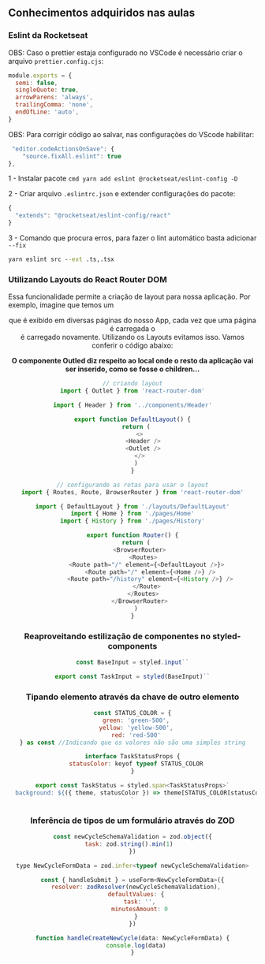 ## Conhecimentos adquiridos nas aulas

### Eslint da Rocketseat

OBS: Caso o prettier estaja configurado no VSCode é necessário criar o arquivo
`prettier.config.cjs`:
```js
module.exports = {
  semi: false,
  singleQuote: true,
  arrowParens: 'always',
  trailingComma: 'none',
  endOfLine: 'auto',
}
```

OBS: Para corrigir código ao salvar, nas configurações do VScode habilitar:
```js
 "editor.codeActionsOnSave": {
    "source.fixAll.eslint": true
},
```

1 - Instalar pacote ```cmd yarn add eslint @rocketseat/eslint-config -D```

2 - Criar arquivo `.eslintrc.json` e extender configurações do pacote:
```js
{
  "extends": "@rocketseat/eslint-config/react"
}
```

3 - Comando que procura erros, para fazer o lint automático basta adicionar `--fix`
```cmd
yarn eslint src --ext .ts,.tsx
```

### Utilizando Layouts do React Router DOM

Essa funcionalidade permite a criação de layout para nossa aplicação. Por exemplo,
imagine que temos um <Header /> que é exibido em diversas páginas do nosso App,
cada vez que uma página é carregada o <Header /> é carregado novamente. Utilizando
os Layouts evitamos isso. Vamos conferir o código abaixo:

<strong>
O componente Outled diz respeito ao local onde o resto da aplicação vai ser inserido, 
como se fosse o children...
</strong>

```js
// criando layout
import { Outlet } from 'react-router-dom'

import { Header } from '../components/Header'

export function DefaultLayout() {
  return (
    <>
      <Header />
      <Outlet />
    </>
  )
}
```

```js
// configurando as rotas para usar o layout
import { Routes, Route, BrowserRouter } from 'react-router-dom'

import { DefaultLayout } from './layouts/DefaultLayout'
import { Home } from './pages/Home'
import { History } from './pages/History'

export function Router() {
  return (
    <BrowserRouter>
      <Routes>
        <Route path="/" element={<DefaultLayout />}>
          <Route path="/" element={<Home />} />
          <Route path="/history" element={<History />} />
        </Route>
      </Routes>
    </BrowserRouter>
  )
}
```

### Reaproveitando estilização de componentes no styled-components

```js
const BaseInput = styled.input``

export const TaskInput = styled(BaseInput)``
```

### Tipando elemento através da chave de outro elemento

```js
const STATUS_COLOR = {
  green: 'green-500',
  yellow: 'yellow-500',
  red: 'red-500'
} as const //Indicando que os valores não são uma simples string

interface TaskStatusProps {
  statusColor: keyof typeof STATUS_COLOR
}

export const TaskStatus = styled.span<TaskStatusProps>`
  background: ${({ theme, statusColor }) => theme[STATUS_COLOR[statusColor]]};
`
```

### Inferência de tipos de um formulário através do ZOD

```js
const newCycleSchemaValidation = zod.object({
  task: zod.string().min(1)    
})

type NewCycleFormData = zod.infer<typeof newCycleSchemaValidation>

const { handleSubmit } = useForm<NewCycleFormData>({
  resolver: zodResolver(newCycleSchemaValidation),
  defaultValues: {
    task: '',
    minutesAmount: 0
  }
})

function handleCreateNewCycle(data: NewCycleFormData) {
  console.log(data)
}
```